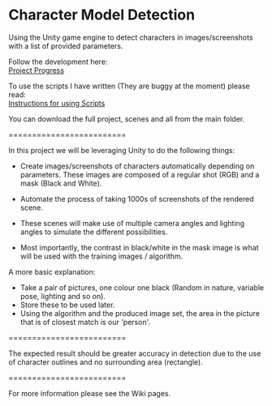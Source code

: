 Character Model Detection
=========================
Using the Unity game engine to detect characters in images/screenshots with a list of provided parameters.

Follow the development here:  
[Project Progress](https://github.com/petetech/character-model-detection/wiki/Project-Progress) 

To use the scripts I have written (They are buggy at the moment) please read:   
[Instructions for using Scripts](https://github.com/petetech/character-model-detection/wiki/Instructions-for-using-Scripts)

You can download the full project, scenes and all from the main folder.

=========================

In this project we will be leveraging Unity to do the following things:

- Create images/screenshots of characters automatically depending on parameters. These images are composed of a regular shot (RGB) and a mask (Black and White).
- Automate the process of taking 1000s of screenshots of the rendered scene.
- These scenes will make use of multiple camera angles and lighting angles to simulate the different possibilities.

- Most importantly, the contrast in black/white in the mask image is what will be used with the training images / algorithm.


A more basic explanation:

- Take a pair of pictures, one colour one black (Random in nature, variable pose, lighting and so on).
- Store these to be used later.
- Using the algorithm and the produced image set, the area in the picture that is of closest match is our 'person'.

=========================

The expected result should be greater accuracy in detection due to the use of character outlines and no surrounding area (rectangle).

=========================

For more information please see the Wiki pages.
